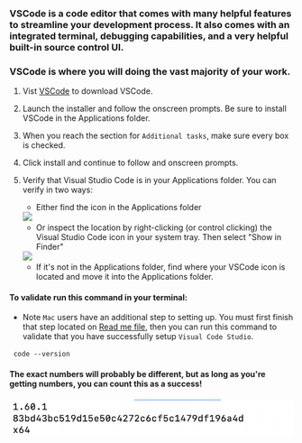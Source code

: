 ### VSCode is a code editor that comes with many helpful features to streamline your development process. It also comes with an integrated terminal, debugging capabilities, and a very helpful built-in source control UI.

### VSCode is where you will doing the vast majority of your work.

1. Vist [VSCode](https://code.visualstudio.com) to download VSCode.
1. Launch the installer and follow the onscreen prompts. Be sure to install VSCode in the Applications folder. 
1. When you reach the section for `Additional tasks`, make sure every box is checked.
1. Click install and continue to follow and onscreen prompts.
2. Verify that Visual Studio Code is in your Applications folder. You can verify in two ways: 
   - Either find the icon in the Applications folder
   <img src="https://user-images.githubusercontent.com/29679939/171719486-bdcee99f-5c91-42b4-9471-49d8d9ba6afe.png" width="400" />
   
   - Or inspect the location by right-clicking (or control clicking) the Visual Studio Code icon in your system tray. Then select "Show in Finder" 
   <img src="https://user-images.githubusercontent.com/29679939/171719435-16fe0eab-a761-43b1-96cf-89a968bfc474.png" width="400" />
   
   - If it's not in the Applications folder, find where your VSCode icon is located and move it into the Applications folder.

#### To validate run this command in your terminal:
 * Note  `Mac` users have an additional step to setting up. You must first finish that step located on [Read me file](README.md), then you can run this command to validate that you have successfully setup `Visual Code Studio`.
```
 code --version
```
#### The exact numbers will probably be different, but as long as you're getting numbers, you can count this as a success! 
![](assets/code-version-validate.png)


